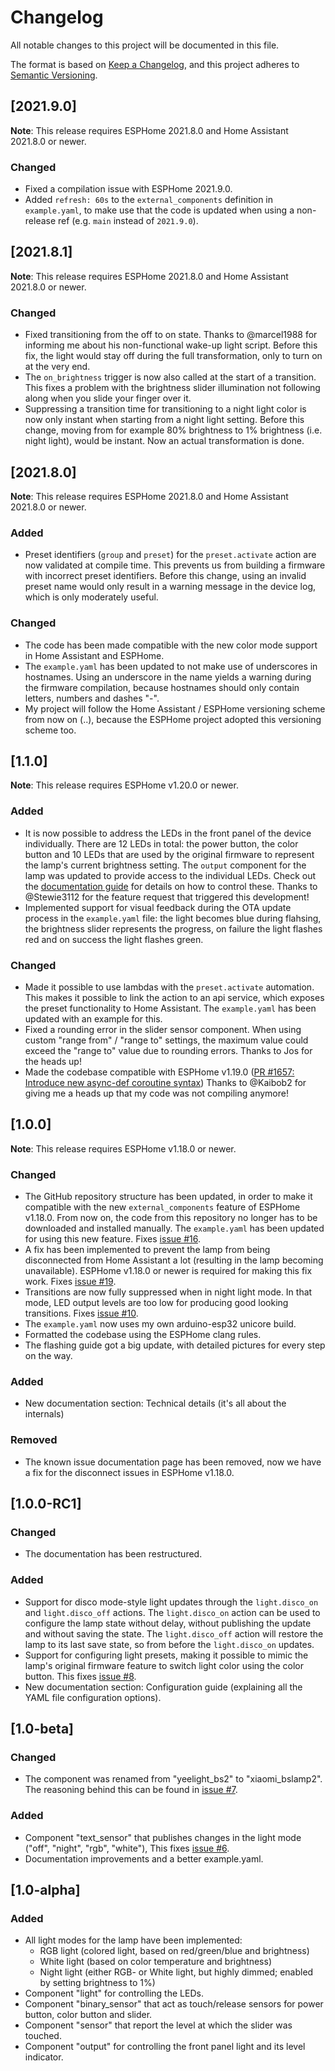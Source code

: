 # Changelog
All notable changes to this project will be documented in this file.

The format is based on [Keep a Changelog](https://keepachangelog.com/en/1.0.0/),
and this project adheres to [Semantic Versioning](https://semver.org/spec/v2.0.0.html).

## [2021.9.0]

**Note**: This release requires ESPHome 2021.8.0 and Home Assistant 2021.8.0 or newer.

### Changed
- Fixed a compilation issue with ESPHome 2021.9.0. 
- Added `refresh: 60s` to the `external_components` definition in `example.yaml`,
  to make use that the code is updated when using a non-release ref (e.g. `main`
  instead of `2021.9.0`).

## [2021.8.1]

**Note**: This release requires ESPHome 2021.8.0 and Home Assistant 2021.8.0 or newer.

### Changed
- Fixed transitioning from the off to on state. Thanks to @marcel1988 for informing
  me about his non-functional wake-up light script. Before this fix, the light would
  stay off during the full transformation, only to turn on at the very end.
- The `on_brightness` trigger is now also called at the start of a transition.
  This fixes a problem with the brightness slider illumination not following along
  when you slide your finger over it.
- Suppressing a transition time for transitioning to a night light color is now
  only instant when starting from a night light setting. Before this change, moving
  from for example 80% brightness to 1% brightness (i.e. night light), would be
  instant. Now an actual transformation is done.

## [2021.8.0]

**Note**: This release requires ESPHome 2021.8.0 and Home Assistant 2021.8.0 or newer.

### Added
- Preset identifiers (`group` and `preset`) for the `preset.activate` action are now
  validated at compile time. This prevents us from building a firmware with incorrect
  preset identifiers. Before this change, using an invalid preset name would only
  result in a warning message in the device log, which is only moderately useful.

### Changed
- The code has been made compatible with the new color mode support in Home Assistant
  and ESPHome. 
- The `example.yaml` has been updated to not make use of underscores in hostnames.
  Using an underscore in the name yields a warning during the firmware compilation,
  because hostnames should only contain letters, numbers and dashes "-".
- My project will follow the Home Assistant / ESPHome versioning scheme from now on
  (<year>.<month>.<patch>), because the ESPHome project adopted this versioning
  scheme too.

## [1.1.0]

**Note**: This release requires ESPHome v1.20.0 or newer.

### Added
- It is now possible to address the LEDs in the front panel of the device individually.
  There are 12 LEDs in total: the power button, the color button and 10 LEDs that are
  used by the original firmware to represent the lamp's current brightness setting.
  The `output` component for the lamp was updated to provide access to the individual LEDs. 
  Check out the [documentation guide](https://github.com/mmakaay/esphome-xiaomi_bslamp2/blob/main/doc/configuration.md) 
  for details on how to control these.
  Thanks to @Stewie3112 for the feature request that triggered this development!
- Implemented support for visual feedback during the OTA update process in the
  `example.yaml` file: the light becomes blue during flahsing, the brightness slider
  represents the progress, on failure the light flashes red and on success the
  light flashes green.

### Changed
- Made it possible to use lambdas with the `preset.activate` automation. This makes it
  possible to link the action to an api service, which exposes the preset functionality
  to Home Assistant. The `example.yaml` has been updated with an example for this.
- Fixed a rounding error in the slider sensor component. When using custom "range from" / "range to"
  settings, the maximum value could exceed the "range to" value due to rounding errors.
  Thanks to Jos for the heads up!
- Made the codebase compatible with ESPHome v1.19.0
  ([PR #1657: Introduce new async-def coroutine syntax](https://github.com/esphome/esphome/pull/1657))
  Thanks to @Kaibob2 for giving me a heads up that my code was not compiling anymore!

## [1.0.0]

**Note**: This release requires ESPHome v1.18.0 or newer.

### Changed
- The GitHub repository structure has been updated, in order to make it compatible with
  the new `external_components` feature of ESPHome v1.18.0. From now on, the code from this
  repository no longer has to be downloaded and installed manually. The `example.yaml` has
  been updated for using this new feature.
  Fixes [issue #16](https://github.com/mmakaay/esphome-xiaomi_bslamp2/issues/16).
- A fix has been implemented to prevent the lamp from being disconnected from Home Assistant
  a lot (resulting in the lamp becoming unavailable). ESPHome v1.18.0 or newer is required
  for making this fix work.
  Fixes [issue #19](https://github.com/mmakaay/esphome-xiaomi_bslamp2/issues/19).
- Transitions are now fully suppressed when in night light mode. In that mode, LED output
  levels are too low for producing good looking transitions.
  Fixes [issue #10](https://github.com/mmakaay/esphome-xiaomi_bslamp2/issues/10).
- The `example.yaml` now uses my own arduino-esp32 unicore build.
- Formatted the codebase using the ESPHome clang rules.
- The flashing guide got a big update, with detailed pictures for every step on the way.

### Added
- New documentation section: Technical details (it's all about the internals)

### Removed
- The known issue documentation page has been removed, now we have a fix for the disconnect
  issues in ESPHome v1.18.0.

## [1.0.0-RC1]
### Changed
- The documentation has been restructured.

### Added
- Support for disco mode-style light updates through the `light.disco_on` and `light.disco_off` actions.
  The `light.disco_on` action can be used to configure the lamp state without delay, without publishing
  the update and without saving the state. The `light.disco_off` action will restore the lamp to its
  last save state, so from before the `light.disco_on` updates.
- Support for configuring light presets, making it possible to mimic the lamp's original firmware
  feature to switch light color using the color button.
  This fixes [issue #8](https://github.com/mmakaay/esphome-xiaomi_bslamp2/issues/8).
- New documentation section: Configuration guide (explaining all the YAML file configuration options).

## [1.0-beta]
### Changed
- The component was renamed from "yeelight_bs2" to "xiaomi_bslamp2".
  The reasoning behind this can be found in [issue #7](https://github.com/mmakaay/esphome-xiaomi_bslamp2/issues/7).

### Added
- Component "text_sensor" that publishes changes in the light mode ("off", "night", "rgb", "white"),
  This fixes [issue #6](https://github.com/mmakaay/esphome-xiaomi_bslamp2/issues/6).
- Documentation improvements and a better example.yaml.

## [1.0-alpha]
### Added
- All light modes for the lamp have been implemented:
    - RGB light (colored light, based on red/green/blue and brightness)
    - White light (based on color temperature and brightness)
    - Night light (either RGB- or White light, but highly dimmed; enabled by setting brightness to 1%)
- Component "light" for controlling the LEDs.
- Component "binary_sensor" that act as touch/release sensors for power button, color button and slider.
- Component "sensor" that report the level at which the slider was touched.
- Component "output" for controlling the front panel light and its level indicator.

